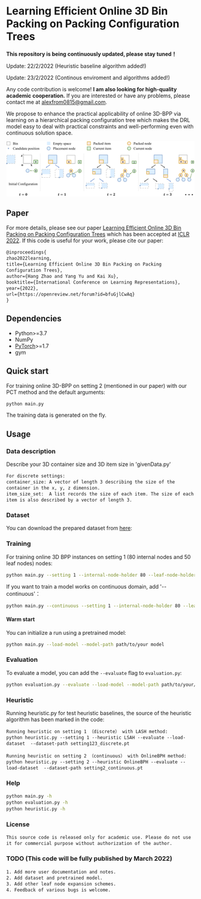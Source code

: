 # Learning Efficient Online 3D Bin Packing on Packing Configuration Trees 

**This repository is being continuously updated, please stay tuned！** 

Update: 22/2/2022 (Heuristic baseline algorithm added!)

Update: 23/2/2022 (Continous enviroment and algorithms added!)

Any code contribution is welcome!  **I am also looking for high-quality academic cooperation.** If you are interested or have any problems, please contact me at alexfrom0815@gmail.com.

We propose to enhance the practical applicability of online 3D-BPP via learning on a hierarchical packing configuration tree which makes the DRL model easy to deal with practical constraints and well-performing even with continuous solution space.

![PCT](images/packingtree2D.png)


## Paper
For more details, please see our paper [Learning Efficient Online 3D Bin Packing on Packing Configuration Trees](https://openreview.net/forum?id=bfuGjlCwAq) which has been accepted at [ICLR 2022](https://iclr.cc/Conferences/2022). If this code is useful for your work, please cite our paper:

```
@inproceedings{
zhao2022learning,
title={Learning Efficient Online 3D Bin Packing on Packing Configuration Trees},
author={Hang Zhao and Yang Yu and Kai Xu},
booktitle={International Conference on Learning Representations},
year={2022},
url={https://openreview.net/forum?id=bfuGjlCwAq}
}
``` 


## Dependencies

* Python>=3.7
* NumPy
* [PyTorch](http://pytorch.org/)>=1.7
* gym

## Quick start

For training online 3D-BPP on setting 2 (mentioned in our paper) with our PCT method and the default arguments:
```bash
python main.py 
```
The training data is generated on the fly.

## Usage

### Data description

Describe your 3D container size and 3D item size in 'givenData.py'
```
For discrete settings:
container_size: A vector of length 3 describing the size of the container in the x, y, z dimension.
item_size_set:  A list records the size of each item. The size of each item is also described by a vector of length 3.
```
### Dataset
You can download the prepared dataset from [here](https://drive.google.com/drive/folders/1QLaLLnpVySt_nNv0c6YetriHh0Ni-yXY):

### Training

For training online 3D BPP instances on setting 1 (80 internal nodes and 50 leaf nodes) nodes:
```bash
python main.py --setting 1 --internal-node-holder 80 --leaf-node-holder 50
```
If you want to train a model works on continuous domain, add '--continuous'：
```bash
python main.py --continuous --setting 1 --internal-node-holder 80 --leaf-node-holder 50
```
#### Warm start
You can initialize a run using a pretrained model:
```bash
python main.py --load-model --model-path path/to/your model
```

### Evaluation
To evaluate a model, you can add the `--evaluate` flag to `evaluation.py`:
```bash
python evaluation.py --evaluate --load-model --model-path path/to/your/model --load-dataset --dataset-path path/to/your/dataset
```
### Heuristic
Running heuristic.py for test heuristic baselines, the source of the heuristic algorithm has been marked in the code:
```
Running heuristic on setting 1 （discrete） with LASH method:
python heuristic.py --setting 1 --heuristic LSAH --evaluate --load-dataset  --dataset-path setting123_discrete.pt

Running heuristic on setting 2 （continuous） with OnlineBPH method:
python heuristic.py --setting 2 --heuristic OnlineBPH --evaluate --load-dataset  --dataset-path setting2_continuous.pt
```

### Help
```bash
python main.py -h
python evaluation.py -h
python heuristic.py -h
```

### License
```
This source code is released only for academic use. Please do not use it for commercial purpose without authorization of the author.
```

### TODO (This code will be fully published by March 2022)
```
1. Add more user documentation and notes.
2. Add dataset and pretrained model.
3. Add other leaf node expansion schemes.
4. Feedback of various bugs is welcome.
```
